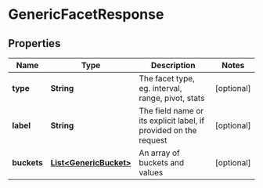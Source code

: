 
# GenericFacetResponse

## Properties
Name | Type | Description | Notes
------------ | ------------- | ------------- | -------------
**type** | **String** | The facet type, eg. interval, range, pivot, stats |  [optional]
**label** | **String** | The field name or its explicit label, if provided on the request |  [optional]
**buckets** | [**List&lt;GenericBucket&gt;**](GenericBucket.md) | An array of buckets and values |  [optional]



